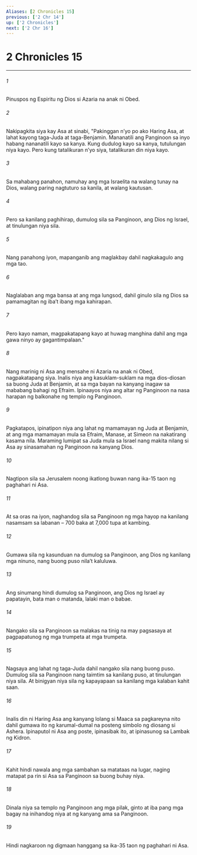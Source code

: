 ```yaml
---
Aliases: [2 Chronicles 15]
previous: ['2 Chr 14']
up: ['2 Chronicles']
next: ['2 Chr 16']
---
```

# 2 Chronicles 15

***






















###### 1 










Pinuspos ng Espiritu ng Dios si Azaria na anak ni Obed. 





















###### 2 










Nakipagkita siya kay Asa at sinabi, "Pakinggan nʼyo po ako Haring Asa, at lahat kayong taga-Juda at taga-Benjamin. Mananatili ang Panginoon sa inyo habang nananatili kayo sa kanya. Kung dudulog kayo sa kanya, tutulungan niya kayo. Pero kung tatalikuran nʼyo siya, tatalikuran din niya kayo. 





















###### 3 










Sa mahabang panahon, namuhay ang mga Israelita na walang tunay na Dios, walang paring nagtuturo sa kanila, at walang kautusan. 





















###### 4 










Pero sa kanilang paghihirap, dumulog sila sa Panginoon, ang Dios ng Israel, at tinulungan niya sila. 





















###### 5 










Nang panahong iyon, mapanganib ang maglakbay dahil nagkakagulo ang mga tao. 





















###### 6 










Naglalaban ang mga bansa at ang mga lungsod, dahil ginulo sila ng Dios sa pamamagitan ng ibaʼt ibang mga kahirapan. 





















###### 7 










Pero kayo naman, magpakatapang kayo at huwag manghina dahil ang mga gawa ninyo ay gagantimpalaan." 





















###### 8 










Nang marinig ni Asa ang mensahe ni Azaria na anak ni Obed, nagpakatapang siya. Inalis niya ang kasuklam-suklam na mga dios-diosan sa buong Juda at Benjamin, at sa mga bayan na kanyang inagaw sa mababang bahagi ng Efraim. Ipinaayos niya ang altar ng Panginoon na nasa harapan ng balkonahe ng templo ng Panginoon. 





















###### 9 










Pagkatapos, ipinatipon niya ang lahat ng mamamayan ng Juda at Benjamin, at ang mga mamamayan mula sa Efraim, Manase, at Simeon na nakatirang kasama nila. Maraming lumipat sa Juda mula sa Israel nang makita nilang si Asa ay sinasamahan ng Panginoon na kanyang Dios. 





















###### 10 










Nagtipon sila sa Jerusalem noong ikatlong buwan nang ika-15 taon ng paghahari ni Asa. 





















###### 11 










At sa oras na iyon, naghandog sila sa Panginoon ng mga hayop na kanilang nasamsam sa labanan – 700 baka at 7,000 tupa at kambing. 





















###### 12 










Gumawa sila ng kasunduan na dumulog sa Panginoon, ang Dios ng kanilang mga ninuno, nang buong puso nilaʼt kaluluwa. 





















###### 13 










Ang sinumang hindi dumulog sa Panginoon, ang Dios ng Israel ay papatayin, bata man o matanda, lalaki man o babae. 





















###### 14 










Nangako sila sa Panginoon sa malakas na tinig na may pagsasaya at pagpapatunog ng mga trumpeta at mga trumpeta. 





















###### 15 










Nagsaya ang lahat ng taga-Juda dahil nangako sila nang buong puso. Dumulog sila sa Panginoon nang taimtim sa kanilang puso, at tinulungan niya sila. At binigyan niya sila ng kapayapaan sa kanilang mga kalaban kahit saan. 





















###### 16 










Inalis din ni Haring Asa ang kanyang lolang si Maaca sa pagkareyna nito dahil gumawa ito ng karumal-dumal na posteng simbolo ng diosang si Ashera. Ipinaputol ni Asa ang poste, ipinasibak ito, at ipinasunog sa Lambak ng Kidron. 





















###### 17 










Kahit hindi nawala ang mga sambahan sa matataas na lugar, naging matapat pa rin si Asa sa Panginoon sa buong buhay niya. 





















###### 18 










Dinala niya sa templo ng Panginoon ang mga pilak, ginto at iba pang mga bagay na inihandog niya at ng kanyang ama sa Panginoon. 





















###### 19 










Hindi nagkaroon ng digmaan hanggang sa ika-35 taon ng paghahari ni Asa.
